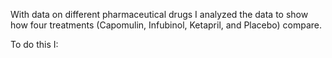 With data on different pharmaceutical drugs I analyzed the data to show how four treatments (Capomulin, Infubinol, Ketapril, and Placebo) compare.

To do this I:
